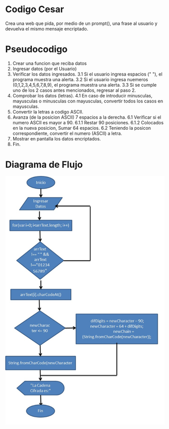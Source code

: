 # Codigo Cesar
   Crea una web que pida, por medio de un prompt(), una frase al usuario y devuelva el mismo mensaje encriptado.

# Pseudocodigo
  1. Crear una funcion que reciba datos
  2. Ingresar datos (por el Usuario)
  3. Verificar los datos ingresados.
      3.1 Si el usuario ingresa espacios (" "), el programa muestra una alerta.
      3.2 Si el usuario ingresa nuemeros (0,1,2,3,4,5,6,7,8,9), el programa muestra una alerta.
      3.3 Si se cumple uno de los 2 casos antes mencionados, regresar al paso 2.
  4. Comprobar los datos (letras).
      4.1 En caso de introducir minusculas, mayusculas o minusculas con mayusculas, convertir todos los casos en mayusculas.
  5. Convertir la letras a codigo ASCII.
  6. Avanza (de la posicion ASCII) 7 espacios a la derecha.
      6.1 Verificar si el numero ASCII es mayor a 90.
          6.1.1 Restar 90 posiciones.
          6.1.2 Colocados en la nueva posicion, Sumar 64 espacios.
      6.2 Teniendo la posicon correspondiente, convertir el numero (ASCII) a letra.
  7. Mostrar en pantalla los datos encriptados.
  8. Fin.

# Diagrama de Flujo
  ![Codigo Cesar](codeCesar.jpg)
